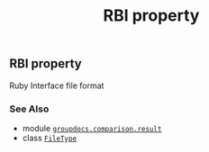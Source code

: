 ﻿---
title: RBI property
second_title: GroupDocs.Comparison for Python via .NET API References
description: 
type: docs
url: /python-net/groupdocs.comparison.result/filetype/rbi/
is_root: false
weight: 1240
---

## RBI property


Ruby Interface file format

### See Also
* module [`groupdocs.comparison.result`](../../)
* class [`FileType`](/comparison/python-net/groupdocs.comparison.result/filetype)
